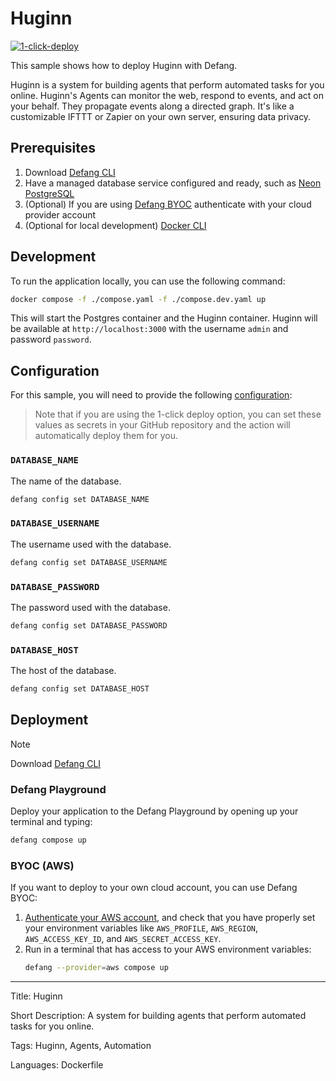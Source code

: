 # Huginn

[![1-click-deploy](https://defang.io/deploy-with-defang.png)](https://portal.defang.dev/redirect?url=https%3A%2F%2Fgithub.com%2Fnew%3Ftemplate_name%3Dsample-huginn-template%26template_owner%3DDefangSamples)

This sample shows how to deploy Huginn with Defang.

Huginn is a system for building agents that perform automated tasks for you online. Huginn's Agents can monitor the web, respond to events, and act on your behalf. They propagate events along a directed graph. It's like a customizable IFTTT or Zapier on your own server, ensuring data privacy.

## Prerequisites

1. Download [Defang CLI](https://github.com/DefangLabs/defang)
2. Have a managed database service configured and ready, such as [Neon PostgreSQL](https://neon.tech/)
3. (Optional) If you are using [Defang BYOC](https://docs.defang.io/docs/concepts/defang-byoc) authenticate with your cloud provider account
4. (Optional for local development) [Docker CLI](https://docs.docker.com/engine/install/)

## Development

To run the application locally, you can use the following command:

```bash
docker compose -f ./compose.yaml -f ./compose.dev.yaml up
```
This will start the Postgres container and the Huginn container. Huginn will be available at `http://localhost:3000` with the username `admin` and password `password`.

## Configuration

For this sample, you will need to provide the following [configuration](https://docs.defang.io/docs/concepts/configuration): 

> Note that if you are using the 1-click deploy option, you can set these values as secrets in your GitHub repository and the action will automatically deploy them for you.

### `DATABASE_NAME` 
The name of the database.
```bash
defang config set DATABASE_NAME
```

### `DATABASE_USERNAME` 
The username used with the database.
```bash
defang config set DATABASE_USERNAME
```

### `DATABASE_PASSWORD` 
The password used with the database.
```bash
defang config set DATABASE_PASSWORD
```

### `DATABASE_HOST` 
The host of the database.
```bash
defang config set DATABASE_HOST
```

## Deployment

> [!NOTE]
> Download [Defang CLI](https://github.com/DefangLabs/defang)

### Defang Playground

Deploy your application to the Defang Playground by opening up your terminal and typing:
```bash
defang compose up
```

### BYOC (AWS)

If you want to deploy to your own cloud account, you can use Defang BYOC:

1. [Authenticate your AWS account](https://docs.aws.amazon.com/cli/latest/userguide/cli-chap-configure.html), and check that you have properly set your environment variables like `AWS_PROFILE`, `AWS_REGION`, `AWS_ACCESS_KEY_ID`, and `AWS_SECRET_ACCESS_KEY`.
2. Run in a terminal that has access to your AWS environment variables:
    ```bash
    defang --provider=aws compose up
    ```

---

Title: Huginn

Short Description: A system for building agents that perform automated tasks for you online.

Tags: Huginn, Agents, Automation

Languages: Dockerfile
